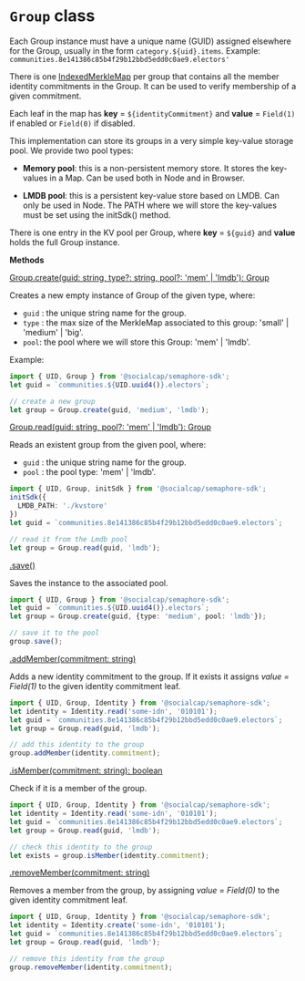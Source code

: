 # `Group` class

Each Group instance must have a unique name (GUID) assigned elsewhere for the Group, usually in the form `category.${uid}.items`. Example: ` communities.8e141386c85b4f29b12bbd5edd0c0ae9.electors'`

There is one [IndexedMerkleMap](https://github.com/o1-labs/o1js/blob/e1bac02064e0ea3d99719ae385295e1ce48c5127/src/lib/provable/merkle-tree-indexed.ts#L57) per group that contains all the member identity commitments in the Group. It can be used to verify membership of a given commitment.

Each leaf in the map has **key** = `${identityCommitment}` and **value** = `Field(1)`
 if enabled or `Field(0)` if disabled. 

This implementation can store its groups in a very simple key-value storage pool. We provide two pool types:

- **Memory pool**: this is a non-persistent memory store. It stores the key-values in a Map. Can be used both in Node and in Browser.

- **LMDB pool**: this is a persistent key-value store based on LMDB. Can only be used in Node. The PATH where we will store the key-values must be set using the initSdk() method.

There is one entry in the KV pool per Group, where **key** = `${guid}`
 and **value** holds the full Group instance.

**Methods**

[Group.create(guid: string, type?: string,  pool?: 'mem' | 'lmdb'): Group](src/group.ts)

Creates a new empty instance of Group of the given type, where:

- `guid` : the unique string name for the group.
- `type` : the max size of the MerkleMap associated to this group: 'small' | 'medium' | 'big'.
- `pool`: the pool where we will store this Group: 'mem' | 'lmdb'.

Example:

~~~typescript
import { UID, Group } from '@socialcap/semaphore-sdk';
let guid = `communities.${UID.uuid4()}.electors`;

// create a new group
let group = Group.create(guid, 'medium', 'lmdb');
~~~

[Group.read(guid: string, pool?: 'mem' | 'lmdb'): Group](src/group.ts)

Reads an existent group from the  given pool, where:

- `guid` : the unique string name for the group.
- `pool` : the pool type: 'mem' | 'lmdb'. 

~~~typescript
import { UID, Group, initSdk } from '@socialcap/semaphore-sdk';
initSdk({
  LMDB_PATH: './kvstore'
})
let guid = `communities.8e141386c85b4f29b12bbd5edd0c0ae9.electors`;

// read it from the Lmdb pool
let group = Group.read(guid, 'lmdb');
~~~

[.save()](src/group.ts)

Saves the instance to the associated pool.

~~~typescript
import { UID, Group } from '@socialcap/semaphore-sdk';
let guid = `communities.${UID.uuid4()}.electors`;
let group = Group.create(guid, {type: 'medium', pool: 'lmdb'});

// save it to the pool
group.save();
~~~

[.addMember(commitment: string)](src/group.ts)

Adds a new identity commitment to the group.  If it exists it assigns _value = Field(1)_ to the given  identity commitment leaf.

~~~typescript
import { UID, Group, Identity } from '@socialcap/semaphore-sdk';
let identity = Identity.read('some-idn', '010101');
let guid = `communities.8e141386c85b4f29b12bbd5edd0c0ae9.electors`;
let group = Group.read(guid, 'lmdb');

// add this identity to the group
group.addMember(identity.commitment);
~~~

[.isMember(commitment: string): boolean](src/group.ts)

Check if it is a member of the group.

~~~typescript
import { UID, Group, Identity } from '@socialcap/semaphore-sdk';
let identity = Identity.read('some-idn', '010101');
let guid = `communities.8e141386c85b4f29b12bbd5edd0c0ae9.electors`;
let group = Group.read(guid, 'lmdb');

// check this identity to the group
let exists = group.isMember(identity.commitment);
~~~

[.removeMember(commitment: string)](src/group.ts)

Removes a member from the group, by assigning _value = Field(0)_ to the given  identity commitment leaf.

~~~typescript
import { UID, Group, Identity } from '@socialcap/semaphore-sdk';
let identity = Identity.create('some-idn', '010101');
let guid = `communities.8e141386c85b4f29b12bbd5edd0c0ae9.electors`;
let group = Group.read(guid, 'lmdb');

// remove this identity from the group
group.removeMember(identity.commitment);
~~~
